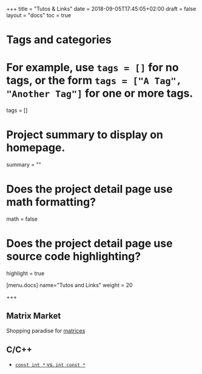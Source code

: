 +++
title = "Tutos & Links"
date = 2018-09-05T17:45:05+02:00
draft = false
layout = "docs"
toc = true

# Tags and categories
# For example, use `tags = []` for no tags, or the form `tags = ["A Tag", "Another Tag"]` for one or more tags.
tags = []

# Project summary to display on homepage.
summary = ""

# Does the project detail page use math formatting?
math = false

# Does the project detail page use source code highlighting?
highlight = true

[menu.docs]
  name="Tutos and Links"
  weight = 20

+++

## Matrix Market

Shopping paradise for [matrices](https://math.nist.gov/MatrixMarket/)

## C/C++

- [`const int *` vs. `int const *`](https://stackoverflow.com/questions/1143262/what-is-the-difference-between-const-int-const-int-const-and-int-const)